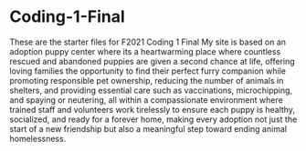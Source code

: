 # Coding-1-Final
 These are the starter files for F2021 Coding 1 Final
My site is based on an adoption puppy center where its a heartwarming place where countless rescued and abandoned puppies are given a second chance at life, offering loving families the opportunity to find their perfect furry companion while promoting responsible pet ownership, reducing the number of animals in shelters, and providing essential care such as vaccinations, microchipping, and spaying or neutering, all within a compassionate environment where trained staff and volunteers work tirelessly to ensure each puppy is healthy, socialized, and ready for a forever home, making every adoption not just the start of a new friendship but also a meaningful step toward ending animal homelessness.

